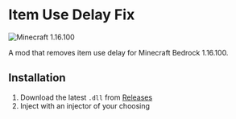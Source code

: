 # Item Use Delay Fix

![Minecraft 1.16.100](https://img.shields.io/badge/Minecraft-1.16.100-brightgreen)

A mod that removes item use delay for Minecraft Bedrock 1.16.100.

## Installation
1. Download the latest `.dll` from [Releases](https://github.com/yourusername/ItemUseDelayFix/releases)
2. Inject with an injector of your choosing
